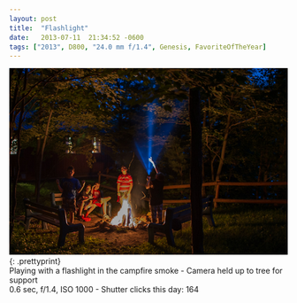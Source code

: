 ```yaml
---
layout: post
title:  "Flashlight"
date:   2013-07-11  21:34:52 -0600
tags: ["2013", D800, "24.0 mm f/1.4", Genesis, FavoriteOfTheYear]
---
```

![:title](/images/2013/2013_0711_DSC_0678.jpg)
{: .prettyprint}  
Playing with a flashlight in the campfire smoke - Camera held up to tree for support  
0.6 sec, f/1.4, ISO 1000 - Shutter clicks this day: 164
